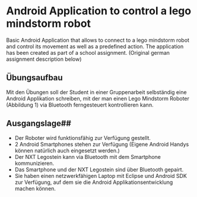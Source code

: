 # Android Application to control a lego mindstorm robot #
Basic Android Application that allows to connect to a lego mindstorm robot and control its movement as well as a predefined action. The application has been created as part of a school assignment. (Original german assignment description below)

## Übungsaufbau ##
Mit den Übungen soll der Student in einer Gruppenarbeit selbständig eine Android Applikation schreiben, mit der man einen Lego Mindstorm Roboter (Abbildung 1) via Bluetooth ferngesteuert kontrollieren kann.

## Ausgangslage##
* Der Roboter wird funktionsfähig zur Verfügung gestellt.
* 2 Android Smartphones stehen zur Verfügung (Eigene Android Handys können natürlich auch eingesetzt werden.)
* Der NXT Legostein kann via Bluetooth mit dem Smartphone kommunizieren.
* Das Smartphone und der NXT Legostein sind über Bluetooth gepairt.
* Sie haben einen netzwerkfähigen Laptop mit Eclipse und Android SDK zur Verfügung, auf dem sie die Android Applikationsentwicklung machen können.
